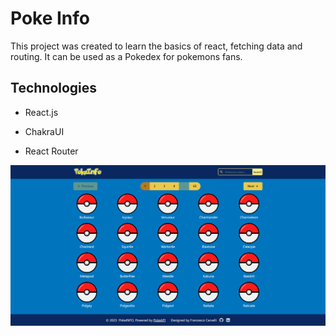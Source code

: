 # Poke Info

This project was created to learn the basics of react, fetching data and routing.
It can be used as a Pokedex for pokemons fans.

## Technologies

- React.js

- ChakraUI

- React Router


![alt text](https://raw.githubusercontent.com/F3azy/portfolio/main/src/assets/pokeInfo.png)